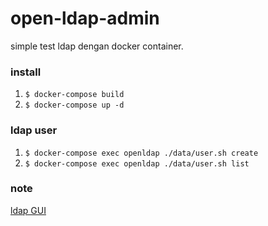 # open-ldap-admin
simple test ldap dengan docker container.

### install
1. `$ docker-compose build`
2. `$ docker-compose up -d`

### ldap user
1. `$ docker-compose exec openldap ./data/user.sh create`
2. `$ docker-compose exec openldap ./data/user.sh list`

### note
[ldap GUI](https://sourceforge.net/projects/ldapadmin/)
